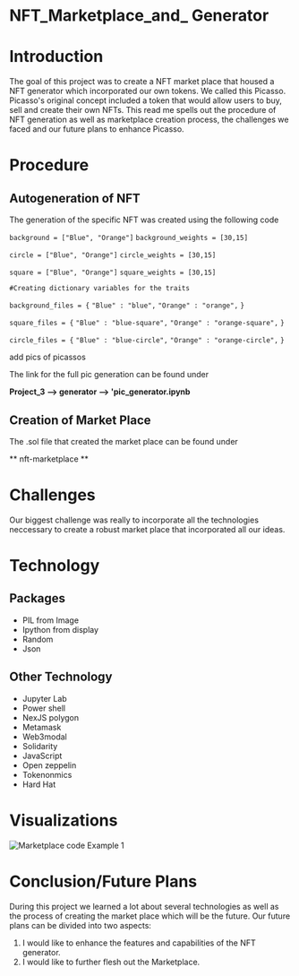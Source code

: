 # NFT_Marketplace_and_ Generator

# Introduction

The goal of this project was to create a NFT market place that housed a NFT generator which incorporated our own tokens. We called this Picasso. Picasso's original concept included a token that would allow users to buy, sell and create their own NFTs. 
This read me spells out the procedure of NFT generation as well as marketplace creation process, the challenges we faced and our future plans to enhance Picasso. 

# Procedure

## Autogeneration of NFT
 
 The generation of the specific NFT was created using the following code

`background = ["Blue", "Orange"]`
`background_weights = [30,15]`

`circle = ["Blue", "Orange"]`
`circle_weights = [30,15]`

`square = ["Blue", "Orange"]`
`square_weights = [30,15]`


`#Creating dictionary variables for the traits`

`background_files = {` 
    `"Blue" : "blue",`
    `"Orange" : "orange",`
`}`

`square_files = {`
    `"Blue" : "blue-square",`
    `"Orange" : "orange-square",`
`}`

`circle_files = {`
    `"Blue" : "blue-circle",`
    `"Orange" : "orange-circle",`
`}`

add pics of picassos 

The link for the full pic generation can be found under

**Project_3 --> generator --> 'pic_generator.ipynb**



## Creation of Market Place

The .sol file that created the market place can be found under

** nft-marketplace **



# Challenges

Our biggest challenge  was really to incorporate all the technologies neccessary to create a robust market place that incorporated all our ideas. 


# Technology 

## Packages
- PIL from Image
- Ipython from display
- Random
- Json

## Other Technology
- Jupyter Lab
- Power shell
- NexJS polygon
- Metamask
- Web3modal
- Solidarity
- JavaScript
- Open zeppelin
- Tokenonmics
- Hard Hat

# Visualizations

![Marketplace code Example 1](NFT_Marketplace_and_Generator\PP.JPG)

# Conclusion/Future Plans

During this project we learned a lot about several technologies as well as the process of creating the market place which will be the future. 
Our future plans can be divided into two aspects: 
1. I would like to enhance the features and capabilities of the NFT generator. 
2. I would like to further flesh out the Marketplace. 